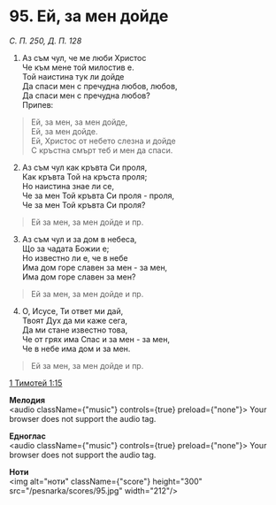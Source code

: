 # 95. Ей, за мен дойде

_С. П. 250, Д. П. 128_

1. Аз съм чул, че ме люби Христос  
Че към мене той милостив е.  
Той наистина тук ли дойде  
Да спаси мен с пречудна любов, любов,  
Да спаси мен с пречудна любов?  
Припев:  

> Ей, за мен, за мен дойде,  
> Ей, за мен дойде.  
> Ей, Христос от небето слезна и дойде  
> С кръстна смърт теб и мен да спаси.  

2. Аз съм чул как кръвта Си проля,  
Как кръвта Той на кръста проля;  
Но наистина знае ли се,  
Че за мен Той кръвта Си проля - проля,  
Че за мен Той кръвта Си проля?  

> Ей за мен, за мен дойде и пр.  

3. Аз съм чул и за дом в небеса,  
Що за чадата Божии е;  
Но известно ли е, че в небе  
Има дом горе славен за мен - за мен,  
Има дом горе славен за мен?  

> Ей за мен, за мен дойде и пр.  

4. О, Исусе, Ти ответ ми дай,  
Твоят Дух да ми каже сега,  
Да ми стане известно това,  
Че от грях има Спас и за мен - за мен,  
Че в небе има дом и за мен.  

> Ей за мен, за мен дойде и пр.

[1 Тимотей 1:15](http://biblia.bg/index.php?k=61&g=1&s=15)

**Мелодия**  
<audio className={"music"} controls={true} preload={"none"}>
    <source src="/pesnarka/mp3/95.mp3" type="audio/mpeg"/>
    Your browser does not support the audio tag.
</audio>

**Едноглас**  
<audio className={"music"} controls={true} preload={"none"}>
    <source src="/pesnarka/transp/95.mp3" type="audio/mpeg"/>
    Your browser does not support the audio tag.
</audio>

**Ноти**  
<img alt="ноти" className={"score"} height="300" src="/pesnarka/scores/95.jpg" width="212"/>
